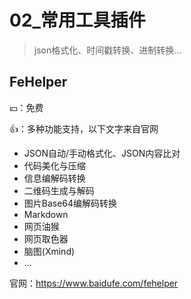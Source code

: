 # 02_常用工具插件

> json格式化、时间戳转换、进制转换...

## FeHelper

💴：免费

👍：多种功能支持，以下文字来自官网

- JSON自动/手动格式化、JSON内容比对
- 代码美化与压缩
- 信息编解码转换
- 二维码生成与解码
- 图片Base64编解码转换
- Markdown
- 网页油猴
- 网页取色器
- 脑图(Xmind)
- ...

官网：https://www.baidufe.com/fehelper


